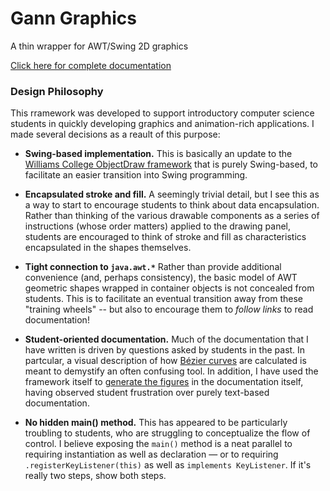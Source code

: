 # Gann Graphics

A thin wrapper for AWT/Swing 2D graphics

[Click here for complete documentation](https://gann-cdf.github.io/graphics/)

### Design Philosophy

This rramework was developed to support introductory computer science students in quickly developing graphics and animation-rich applications. I made several decisions as a reault of this purpose:

  - **Swing-based implementation.** This is basically an update to the [Williams College ObjectDraw framework](http://eventfuljava.cs.williams.edu/library.html) that is purely Swing-based, to facilitate an easier transition into Swing programming.

  - **Encapsulated stroke and fill.** A seemingly trivial detail, but I see this as a way to start to encourage students to think about data encapsulation. Rather than thinking of the various drawable components as a series of instructions (whose order matters) applied to the drawing panel, students are encouraged to think of stroke and fill as characteristics encapsulated in the shapes themselves.
  
  - **Tight connection to `java.awt.*`** Rather than provide additional convenience (and, perhaps consistency), the basic model of AWT geometric shapes wrapped in container objects is not concealed from students. This is to facilitate an eventual transition away from these "training wheels" -- but also to encourage them to _follow links_ to read documentation!
  
  - **Student-oriented documentation.** Much of the documentation that I have written is driven by questions asked by students in the past. In partcular, a visual description of how [Bézier curves](src/main/java/org/gannacademy/cdf/graphics/geom/CubicCurve.java) are calculated is meant to demystify an often confusing tool. In addition, I have used the framework itself to [generate the figures](src/main/java/docs/GenerateFigures.java) in the documentation itself, having observed student frustration over purely text-based documentation.
  
  - **No hidden main() method.** This has appeared to be particularly troubling to students, who are struggling to conceptualize the flow of control. I believe exposing the `main()` method is a neat parallel to requiring instantiation as well as declaration &mdash; or to requiring `.registerKeyListener(this)` as well as `implements KeyListener`. If it's really two steps, show both steps.